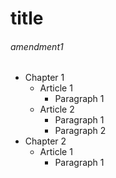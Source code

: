 # title
###### amendment1
- Chapter 1
	- Article 1
		- Paragraph 1
	- Article 2
		- Paragraph 1
		- Paragraph 2
- Chapter 2 
	- Article 1
		- Paragraph 1
